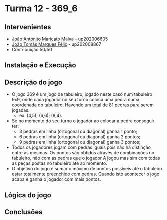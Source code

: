 # Turma 12 - 369_6

## Intervenientes
- [João Antónito Maricato Malva](up202006605@fe.up.pt) - up202006605
- [João Tomás Marques Félix](up202008867@fe.up.pt) - up202008867
- Contribuição 50/50

## Instalação e Execução

## Descrição do jogo

- O jogo 369 é um jogo de tabuleiro, jogado neste caso num tabuleiro 9x9, onde cada jogador no seu turno coloca uma pedra numa coordenada do tabuleiro. Havendo um total de 81 pedras para serem jogadas.
  - ex. (4,5); (6,6); (8,4).
- Se no momento do seu turno o jogador ao colocar a pedra conseguir ter:
  - 3 pedras em linha (ortogonal ou diagonal) ganha 1 ponto;
  - 6 pedras em linha (ortogonal ou diagonal) ganha 2 pontos;
  - 9 pedras em linha (ortogonal ou diagonal) ganha 3 pontos;
- Todos os jogadores jogam com pedras iguais pois não há distinção entre as mesmas. Os pontos são obtidos através de combinações no tabuleiro, não com as pedras que o jogador A jogou mas sim com todas as peças postas no tabuleiro até ao momento.
- O objetivo do jogo é sumar o máximo de pontos possíveis até o tabuleiro estar totalmente preenchido com pedras. Quando isto acontecer o jogo acaba e ganha o jogador com mais pontos.

## Lógica do jogo

## Conclusões
